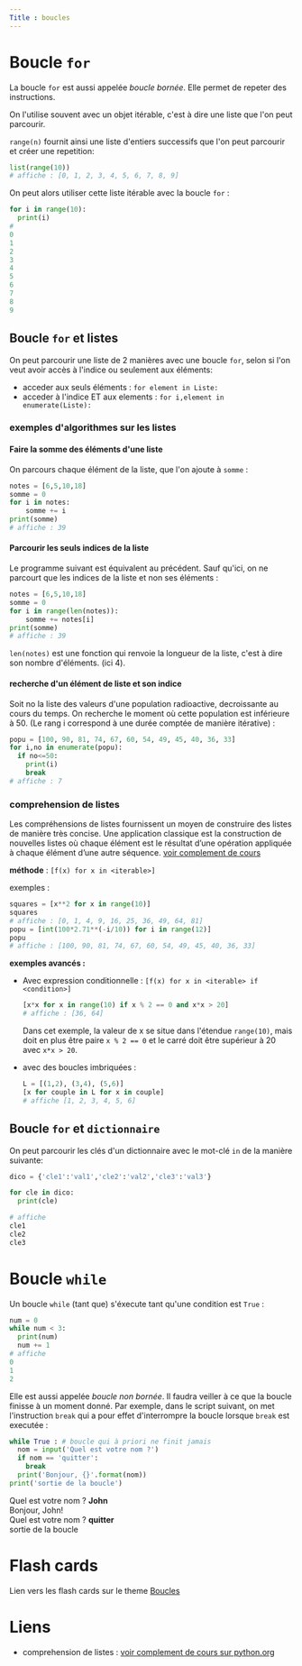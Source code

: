 ```yaml
---
Title : boucles
---
```


# Boucle `for`
La boucle `for` est aussi appelée *boucle bornée*. Elle permet de repeter des instructions.

On l'utilise souvent avec un objet itérable, c'est à dire une liste que l'on peut parcourir.

`range(n)` fournit ainsi une liste d'entiers successifs que l'on peut parcourir et créer une repetition: 

```python
list(range(10))
# affiche : [0, 1, 2, 3, 4, 5, 6, 7, 8, 9]
```

On peut alors utiliser cette liste itérable avec la boucle `for` : 

```python
for i in range(10):
  print(i)
#
0
1
2
3
4
5
6
7
8
9
```


## Boucle `for` et listes
On peut parcourir une liste de 2 manières avec une boucle `for`, selon si l'on veut avoir accès à l'indice ou seulement aux éléments:

* acceder aux seuls éléments : `for element in Liste:`
* acceder à l'indice ET aux elements : `for i,element in enumerate(Liste):`


### exemples d'algorithmes sur les listes

#### Faire la somme des éléments d'une liste
On parcours chaque élément de la liste, que l'on ajoute à `somme` : 

```python
notes = [6,5,10,18]
somme = 0
for i in notes:
    somme += i
print(somme)
# affiche : 39
```

#### Parcourir les seuls indices de la liste
Le programme suivant est équivalent au précédent. Sauf qu'ici, on ne parcourt que les indices de la liste et non ses éléments : 

```python
notes = [6,5,10,18]
somme = 0
for i in range(len(notes)):
    somme += notes[i]
print(somme)
# affiche : 39
```

`len(notes)` est une fonction qui renvoie la longueur de la liste, c'est à dire son nombre d'éléments. (ici 4).

#### recherche d'un élément de liste et son indice
Soit no la liste des valeurs d'une population radioactive, decroissante au cours du temps. On recherche le moment où cette population est inférieure à 50. (Le rang i correspond à une durée comptée de manière itérative) : 

```python
popu = [100, 90, 81, 74, 67, 60, 54, 49, 45, 40, 36, 33]
for i,no in enumerate(popu):
  if no<=50:
    print(i)
    break
# affiche : 7
```


### comprehension de listes

Les compréhensions de listes fournissent un moyen de construire des listes de manière très concise. Une application classique est la construction de nouvelles listes où chaque élément est le résultat d’une opération appliquée à chaque élément d’une autre séquence.
[voir complement de cours](https://docs.python.org/fr/2/tutorial/datastructures.html) 

**méthode** : `[f(x) for x in <iterable>]`

exemples : 
```python
squares = [x**2 for x in range(10)]
squares
# affiche : [0, 1, 4, 9, 16, 25, 36, 49, 64, 81]
popu = [int(100*2.71**(-i/10)) for i in range(12)]
popu
# affiche : [100, 90, 81, 74, 67, 60, 54, 49, 45, 40, 36, 33]
``` 

**exemples avancés :** 

* Avec expression conditionnelle : `[f(x) for x in <iterable> if <condition>]`

  ```python
  [x*x for x in range(10) if x % 2 == 0 and x*x > 20]
  # affiche : [36, 64]
  ```

  Dans cet exemple, la valeur de x se situe dans l'étendue `range(10)`, mais doit en plus être paire `x % 2 == 0` et le carré doit être supérieur à 20 avec `x*x > 20`.

* avec des boucles imbriquées :

  ```python
  L = [(1,2), (3,4), (5,6)]
  [x for couple in L for x in couple]
  # affiche [1, 2, 3, 4, 5, 6]
  ```

## Boucle `for` et `dictionnaire`
On peut parcourir les clés d'un dictionnaire avec le mot-clé `in` de la manière suivante:

```python
dico = {'cle1':'val1','cle2':'val2','cle3':'val3'}

for cle in dico:
  print(cle)

# affiche
cle1
cle2
cle3
```



# Boucle `while`
Un boucle `while` (tant que) s'éxecute tant qu'une condition est `True` : 

```python
num = 0
while num < 3:
  print(num)
  num += 1
# affiche
0
1 
2
```

Elle est aussi appelée *boucle non bornée*.
Il faudra veiller à ce que la boucle finisse à un moment donné. Par exemple, dans le script suivant, on met l'instruction `break` qui a pour effet d'interrompre la boucle lorsque `break` est executée : 

```python
while True : # boucle qui à priori ne finit jamais
  nom = input('Quel est votre nom ?')
  if nom == 'quitter':
    break
  print('Bonjour, {}'.format(nom))
print('sortie de la boucle')
```

Quel est votre nom ? **John** <br>
Bonjour, John!<br>
Quel est votre nom ? **quitter** <br>
sortie de la boucle<br>

# Flash cards
Lien vers les flash cards sur le theme <a href="/docs/python/pages/boucles/ex1/index.html">Boucles</a>

# Liens
* comprehension de listes : [voir complement de cours sur python.org](https://docs.python.org/fr/2/tutorial/datastructures.html) 


